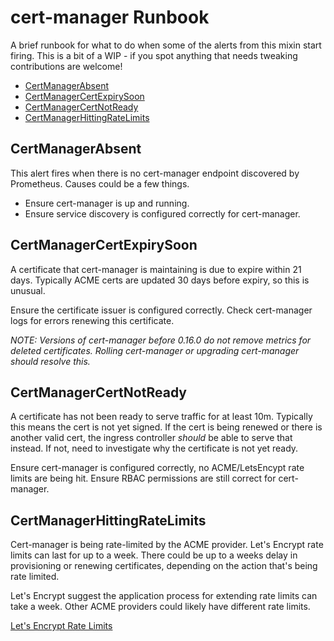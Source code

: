 # cert-manager Runbook

A brief runbook for what to do when some of the alerts from this mixin start firing. This is a bit of a WIP - if you spot anything that needs tweaking contributions are welcome!

- [CertManagerAbsent](#certmanagerabsent)
- [CertManagerCertExpirySoon](#certmanagercertexpirysoon)
- [CertManagerCertNotReady](#certmanagercertnotready)
- [CertManagerHittingRateLimits](#certmanagerhittingratelimits)

## CertManagerAbsent

This alert fires when there is no cert-manager endpoint discovered by Prometheus. Causes could be a few things.

- Ensure cert-manager is up and running.
- Ensure service discovery is configured correctly for cert-manager.

## CertManagerCertExpirySoon

A certificate that cert-manager is maintaining is due to expire within 21 days. Typically ACME certs are updated 30 days before expiry, so this is unusual.

Ensure the certificate issuer is configured correctly. Check cert-manager logs for errors renewing this certificate.

*NOTE: Versions of cert-manager before 0.16.0 do not remove metrics for deleted certificates. Rolling cert-manager or upgrading cert-manager should resolve this.*

## CertManagerCertNotReady

A certificate has not been ready to serve traffic for at least 10m. Typically this means the cert is not yet signed. If the cert is being renewed or there is another valid cert, the ingress controller _should_ be able to serve that instead. If not, need to investigate why the certificate is not yet ready.

Ensure cert-manager is configured correctly, no ACME/LetsEncypt rate limits are being hit. Ensure RBAC permissions are still correct for cert-manager.

## CertManagerHittingRateLimits

Cert-manager is being rate-limited by the ACME provider. Let's Encrypt rate limits can last for up to a week. There could be up to a weeks delay in provisioning or renewing certificates, depending on the action that's being rate limited.

Let's Encrypt suggest the application process for extending rate limits can take a week. Other ACME providers could likely have different rate limits.

[Let's Encrypt Rate Limits](https://letsencrypt.org/docs/rate-limits/)
